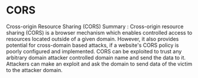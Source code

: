 # CORS
Cross-origin Resource Sharing (CORS) Summary : Cross-origin resource sharing (CORS) is a browser mechanism which enables controlled access to resources located outside of a given domain. However, it also provides potential for cross-domain based attacks, if a website's CORS policy is poorly configured and implemented. CORS can be exploited to trust any arbitrary domain attacker controlled domain name and send the data to it.  Attackers can make an exploit and ask the domain to send data of the victim to the attacker domain.
